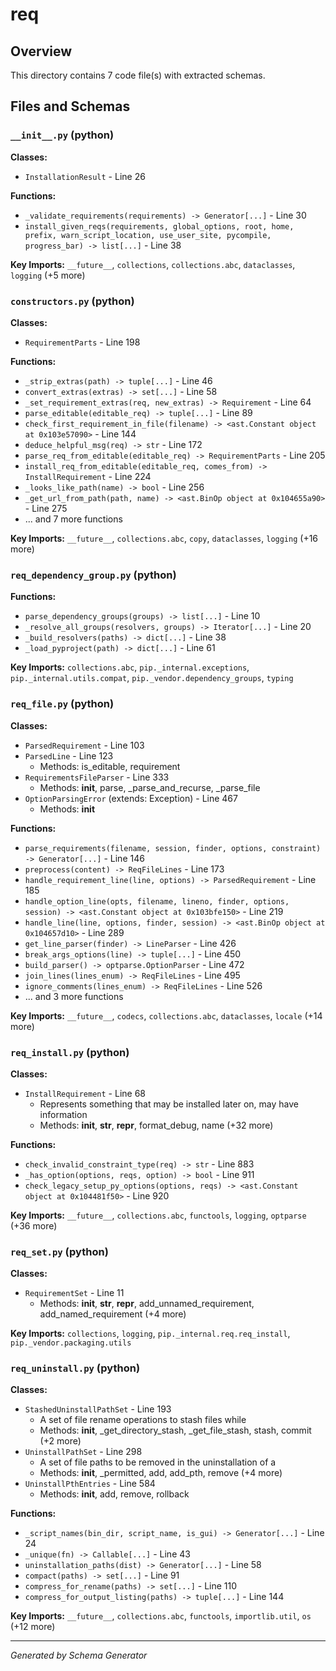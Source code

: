 # req

## Overview

This directory contains 7 code file(s) with extracted schemas.

## Files and Schemas

### `__init__.py` (python)

**Classes:**
- `InstallationResult` - Line 26

**Functions:**
- `_validate_requirements(requirements) -> Generator[...]` - Line 30
- `install_given_reqs(requirements, global_options, root, home, prefix, warn_script_location, use_user_site, pycompile, progress_bar) -> list[...]` - Line 38

**Key Imports:** `__future__`, `collections`, `collections.abc`, `dataclasses`, `logging` (+5 more)

### `constructors.py` (python)

**Classes:**
- `RequirementParts` - Line 198

**Functions:**
- `_strip_extras(path) -> tuple[...]` - Line 46
- `convert_extras(extras) -> set[...]` - Line 58
- `_set_requirement_extras(req, new_extras) -> Requirement` - Line 64
- `parse_editable(editable_req) -> tuple[...]` - Line 89
- `check_first_requirement_in_file(filename) -> <ast.Constant object at 0x103e57090>` - Line 144
- `deduce_helpful_msg(req) -> str` - Line 172
- `parse_req_from_editable(editable_req) -> RequirementParts` - Line 205
- `install_req_from_editable(editable_req, comes_from) -> InstallRequirement` - Line 224
- `_looks_like_path(name) -> bool` - Line 256
- `_get_url_from_path(path, name) -> <ast.BinOp object at 0x104655a90>` - Line 275
- ... and 7 more functions

**Key Imports:** `__future__`, `collections.abc`, `copy`, `dataclasses`, `logging` (+16 more)

### `req_dependency_group.py` (python)

**Functions:**
- `parse_dependency_groups(groups) -> list[...]` - Line 10
- `_resolve_all_groups(resolvers, groups) -> Iterator[...]` - Line 20
- `_build_resolvers(paths) -> dict[...]` - Line 38
- `_load_pyproject(path) -> dict[...]` - Line 61

**Key Imports:** `collections.abc`, `pip._internal.exceptions`, `pip._internal.utils.compat`, `pip._vendor.dependency_groups`, `typing`

### `req_file.py` (python)

**Classes:**
- `ParsedRequirement` - Line 103
- `ParsedLine` - Line 123
  - Methods: is_editable, requirement
- `RequirementsFileParser` - Line 333
  - Methods: __init__, parse, _parse_and_recurse, _parse_file
- `OptionParsingError` (extends: Exception) - Line 467
  - Methods: __init__

**Functions:**
- `parse_requirements(filename, session, finder, options, constraint) -> Generator[...]` - Line 146
- `preprocess(content) -> ReqFileLines` - Line 173
- `handle_requirement_line(line, options) -> ParsedRequirement` - Line 185
- `handle_option_line(opts, filename, lineno, finder, options, session) -> <ast.Constant object at 0x103bfe150>` - Line 219
- `handle_line(line, options, finder, session) -> <ast.BinOp object at 0x104657d10>` - Line 289
- `get_line_parser(finder) -> LineParser` - Line 426
- `break_args_options(line) -> tuple[...]` - Line 450
- `build_parser() -> optparse.OptionParser` - Line 472
- `join_lines(lines_enum) -> ReqFileLines` - Line 495
- `ignore_comments(lines_enum) -> ReqFileLines` - Line 526
- ... and 3 more functions

**Key Imports:** `__future__`, `codecs`, `collections.abc`, `dataclasses`, `locale` (+14 more)

### `req_install.py` (python)

**Classes:**
- `InstallRequirement` - Line 68
  - Represents something that may be installed later on, may have information
  - Methods: __init__, __str__, __repr__, format_debug, name (+32 more)

**Functions:**
- `check_invalid_constraint_type(req) -> str` - Line 883
- `_has_option(options, reqs, option) -> bool` - Line 911
- `check_legacy_setup_py_options(options, reqs) -> <ast.Constant object at 0x104481f50>` - Line 920

**Key Imports:** `__future__`, `collections.abc`, `functools`, `logging`, `optparse` (+36 more)

### `req_set.py` (python)

**Classes:**
- `RequirementSet` - Line 11
  - Methods: __init__, __str__, __repr__, add_unnamed_requirement, add_named_requirement (+4 more)

**Key Imports:** `collections`, `logging`, `pip._internal.req.req_install`, `pip._vendor.packaging.utils`

### `req_uninstall.py` (python)

**Classes:**
- `StashedUninstallPathSet` - Line 193
  - A set of file rename operations to stash files while
  - Methods: __init__, _get_directory_stash, _get_file_stash, stash, commit (+2 more)
- `UninstallPathSet` - Line 298
  - A set of file paths to be removed in the uninstallation of a
  - Methods: __init__, _permitted, add, add_pth, remove (+4 more)
- `UninstallPthEntries` - Line 584
  - Methods: __init__, add, remove, rollback

**Functions:**
- `_script_names(bin_dir, script_name, is_gui) -> Generator[...]` - Line 24
- `_unique(fn) -> Callable[...]` - Line 43
- `uninstallation_paths(dist) -> Generator[...]` - Line 58
- `compact(paths) -> set[...]` - Line 91
- `compress_for_rename(paths) -> set[...]` - Line 110
- `compress_for_output_listing(paths) -> tuple[...]` - Line 144

**Key Imports:** `__future__`, `collections.abc`, `functools`, `importlib.util`, `os` (+12 more)

---
*Generated by Schema Generator*